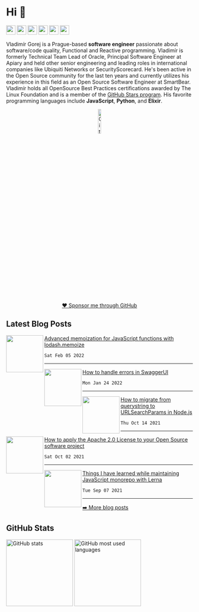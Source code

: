 <h1>Hi 👋</h1>
<p><a href="https://vladimirgorej.com/"><img src="https://img.shields.io/badge/vladimirgorej.com-%230A0A0A.svg?&style=for-the-badge&logo=dev-dot-to&logoColor=white" height=25></a> <a href="https://stars.github.com/profiles/char0n/"><img src="https://img.shields.io/badge/GitHub%20Star-%230A0A0A.svg?&style=for-the-badge&logo=github&logoColor=#D66C58" height=25></a> <a href="https://www.twitter.com/vladimirgorej"><img src="https://img.shields.io/badge/twitter-%231DA1F2.svg?&style=for-the-badge&logo=twitter&logoColor=white" height=25></a> <a href="https://www.linkedin.com/in/vladimirgorej"><img src="https://img.shields.io/badge/linkedin-%230077B5.svg?&style=for-the-badge&logo=linkedin&logoColor=white" height=25></a> <a href="https://medium.com/@vladimirgorej"><img src="https://img.shields.io/badge/medium-%2312100E.svg?&style=for-the-badge&logo=medium&logoColor=white" height=25></a> <a href="https://dev.to/char0n"><img src="https://img.shields.io/badge/DEV.TO-%230A0A0A.svg?&style=for-the-badge&logo=dev-dot-to&logoColor=white" height=25></a></p>
<p>Vladimír Gorej is a Prague-based <strong>software engineer</strong> passionate about software/code quality, Functional and Reactive programming. Vladimír is formerly Technical Team Lead of Oracle, Principal Software Engineer at Apiary and held other senior engineering and leading roles in international companies like Ubiquiti Networks or SecurityScorecard. He's been active in the Open Source community for the last ten years and currently utilizes his experience in this field as an Open Source Software Engineer at SmartBear. Vladimír holds all OpenSource Best Practices certifications awarded by The Linux Foundation and is a member of the <a href="https://stars.github.com/profiles/char0n/">GitHub Stars program</a>.      His favorite programming languages include <strong>JavaScript</strong>, <strong>Python</strong>, and <strong>Elixir</strong>.<br>

<div align="center">
    <div><a href="https://stars.github.com/profiles/char0n/"><img width="13%" height="13%" src="https://user-images.githubusercontent.com/193286/186345071-d2c44d8e-646e-45d4-bceb-5610f089f119.png" alt="GitHub Star programme member"></a></div>
    <p><a href="https://github.com/sponsors/char0n" target="_blank" rel="noreferrer nofollow">❤️ Sponsor me through GitHub</a></p>
</div>  

<h2>Latest Blog Posts</h2>
<p><a href="https://vladimirgorej.com/blog/advanced-memoization-for-javascript-functions-with-lodash-memoize/" target="_blank" rel="noreferrer nofollow"><img align="left" width="100" height="100" src="https://vladimirgorej.com/assets/img/blog/lodash.webp"></a></p>
<p><a href="https://vladimirgorej.com/blog/advanced-memoization-for-javascript-functions-with-lodash-memoize/">Advanced memoization for JavaScript functions with lodash.memoize</a></p>
<pre><code>Sat Feb 05 2022
</code></pre>
<hr>
<p><a href="https://vladimirgorej.com/blog/swagger-ui-error-handling/" target="_blank" rel="noreferrer nofollow"><img align="left" width="100" height="100" src="https://vladimirgorej.com/assets/img/blog/swagger-ui-error-handling.webp"></a></p>
<p><a href="https://vladimirgorej.com/blog/swagger-ui-error-handling/">How to handle errors in SwaggerUI</a></p>
<pre><code>Mon Jan 24 2022
</code></pre>
<hr>
<p><a href="https://vladimirgorej.com/blog/how-to-migrate-from-querystring-to-url-search-params-in-nodejs/" target="_blank" rel="noreferrer nofollow"><img align="left" width="100" height="100" src="https://vladimirgorej.com/assets/img/blog/querystring-migration.webp"></a></p>
<p><a href="https://vladimirgorej.com/blog/how-to-migrate-from-querystring-to-url-search-params-in-nodejs/">How to migrate from querystring to URLSearchParams in Node.js</a></p>
<pre><code>Thu Oct 14 2021
</code></pre>
<hr>
<p><a href="https://vladimirgorej.com/blog/how-to-apply-apache2-license-to-your-open-source-software-project/" target="_blank" rel="noreferrer nofollow"><img align="left" width="100" height="100" src="https://vladimirgorej.com/assets/img/blog/apache-logo.webp"></a></p>
<p><a href="https://vladimirgorej.com/blog/how-to-apply-apache2-license-to-your-open-source-software-project/">How to apply the Apache 2.0 License to your Open Source software project</a></p>
<pre><code>Sat Oct 02 2021
</code></pre>
<hr>
<p><a href="https://vladimirgorej.com/blog/things-i-have-learned-maintaining-javascript-monorepo-with-lerna/" target="_blank" rel="noreferrer nofollow"><img align="left" width="100" height="100" src="https://vladimirgorej.com/assets/img/blog/taming-lerna.webp"></a></p>
<p><a href="https://vladimirgorej.com/blog/things-i-have-learned-maintaining-javascript-monorepo-with-lerna/">Things I have learned while maintaining JavaScript monorepo with Lerna</a></p>
<pre><code>Tue Sep 07 2021
</code></pre>
<hr>
<p><a href="https://vladimirgorej.com/blog/">➡️ More blog posts</a></p>
<!--
<h2>Latest Tweets</h2>
<p><a href="https://www.twitter.com/vladimirgorej"><img src="https://github-readme-twitter-gazf.vercel.app/api?id=vladimirgorej&amp;layout=wide&amp;show_border=off" alt="github-readme-twitter"></a></p>
<p><a href="https://www.twitter.com/vladimirgorej">➡️ More tweets</a></p>
-->
<h2>GitHub Stats</h2>
<p><img src="https://github-readme-stats.vercel.app/api?username=char0n&show_icons=true&hide_border=true&count_private=true&include_all_commits=true" alt="GitHub stats" height="180em"> <img src="https://github-readme-stats.vercel.app/api/top-langs/?username=char0n&show_icons=true&hide_border=true&layout=compact&langs_count=8" alt="GitHub most used languages" height="180em"></p>
